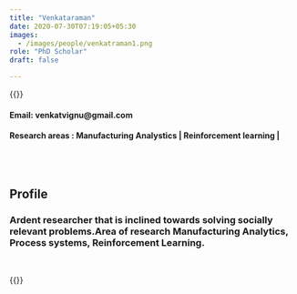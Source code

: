 ```yaml
---
title: "Venkataraman"
date: 2020-07-30T07:19:05+05:30
images:
  - /images/people/venkatraman1.png
role: "PhD Scholar"
draft: false

---
```

{{<rawhtml>}} 
<div align="justify">
<h4>Email: venkatvignu@gmail.com</h4>
<h4>Research areas : Manufacturing Analystics | Reinforcement learning |</h4><br>
</div>
<br>
<div>
	<h2>Profile</h2>
	<h3>Ardent researcher that is inclined towards solving socially relevant problems.Area of research Manufacturing Analytics, Process systems, Reinforcement Learning.</h3><br>
</div>

{{</rawhtml>}}